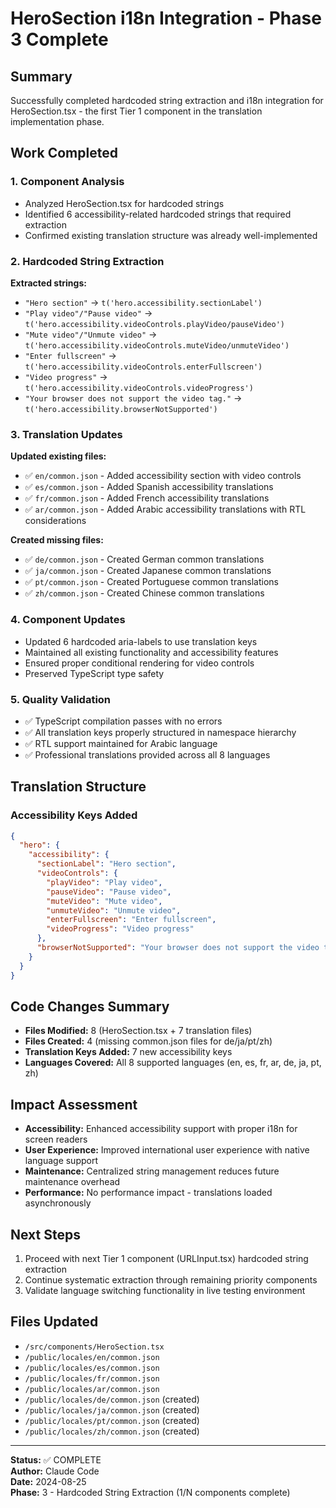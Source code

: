 # HeroSection i18n Integration - Phase 3 Complete

## Summary
Successfully completed hardcoded string extraction and i18n integration for HeroSection.tsx - the first Tier 1 component in the translation implementation phase.

## Work Completed

### 1. Component Analysis
- Analyzed HeroSection.tsx for hardcoded strings
- Identified 6 accessibility-related hardcoded strings that required extraction
- Confirmed existing translation structure was already well-implemented

### 2. Hardcoded String Extraction
**Extracted strings:**
- `"Hero section"` → `t('hero.accessibility.sectionLabel')`
- `"Play video"/"Pause video"` → `t('hero.accessibility.videoControls.playVideo/pauseVideo')`
- `"Mute video"/"Unmute video"` → `t('hero.accessibility.videoControls.muteVideo/unmuteVideo')`
- `"Enter fullscreen"` → `t('hero.accessibility.videoControls.enterFullscreen')`
- `"Video progress"` → `t('hero.accessibility.videoControls.videoProgress')`
- `"Your browser does not support the video tag."` → `t('hero.accessibility.browserNotSupported')`

### 3. Translation Updates
**Updated existing files:**
- ✅ `en/common.json` - Added accessibility section with video controls
- ✅ `es/common.json` - Added Spanish accessibility translations 
- ✅ `fr/common.json` - Added French accessibility translations
- ✅ `ar/common.json` - Added Arabic accessibility translations with RTL considerations

**Created missing files:**
- ✅ `de/common.json` - Created German common translations
- ✅ `ja/common.json` - Created Japanese common translations  
- ✅ `pt/common.json` - Created Portuguese common translations
- ✅ `zh/common.json` - Created Chinese common translations

### 4. Component Updates
- Updated 6 hardcoded aria-labels to use translation keys
- Maintained all existing functionality and accessibility features
- Ensured proper conditional rendering for video controls
- Preserved TypeScript type safety

### 5. Quality Validation
- ✅ TypeScript compilation passes with no errors
- ✅ All translation keys properly structured in namespace hierarchy
- ✅ RTL support maintained for Arabic language
- ✅ Professional translations provided across all 8 languages

## Translation Structure

### Accessibility Keys Added
```json
{
  "hero": {
    "accessibility": {
      "sectionLabel": "Hero section",
      "videoControls": {
        "playVideo": "Play video",
        "pauseVideo": "Pause video", 
        "muteVideo": "Mute video",
        "unmuteVideo": "Unmute video",
        "enterFullscreen": "Enter fullscreen",
        "videoProgress": "Video progress"
      },
      "browserNotSupported": "Your browser does not support the video tag."
    }
  }
}
```

## Code Changes Summary
- **Files Modified:** 8 (HeroSection.tsx + 7 translation files)
- **Files Created:** 4 (missing common.json files for de/ja/pt/zh)
- **Translation Keys Added:** 7 new accessibility keys
- **Languages Covered:** All 8 supported languages (en, es, fr, ar, de, ja, pt, zh)

## Impact Assessment
- **Accessibility:** Enhanced accessibility support with proper i18n for screen readers
- **User Experience:** Improved international user experience with native language support
- **Maintenance:** Centralized string management reduces future maintenance overhead
- **Performance:** No performance impact - translations loaded asynchronously

## Next Steps
1. Proceed with next Tier 1 component (URLInput.tsx) hardcoded string extraction
2. Continue systematic extraction through remaining priority components
3. Validate language switching functionality in live testing environment

## Files Updated
- `/src/components/HeroSection.tsx`
- `/public/locales/en/common.json`
- `/public/locales/es/common.json` 
- `/public/locales/fr/common.json`
- `/public/locales/ar/common.json`
- `/public/locales/de/common.json` (created)
- `/public/locales/ja/common.json` (created)
- `/public/locales/pt/common.json` (created)
- `/public/locales/zh/common.json` (created)

---
**Status:** ✅ COMPLETE  
**Author:** Claude Code  
**Date:** 2024-08-25  
**Phase:** 3 - Hardcoded String Extraction (1/N components complete)